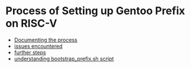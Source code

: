 # Process of Setting up Gentoo Prefix on RISC-V

* [Documenting the process](./docs/process.md)
* [issues encountered](./docs/issues.md)
* [further steps](./docs/todo.md)
* [understanding bootstrap_prefix.sh script](./docs/notes.md)
